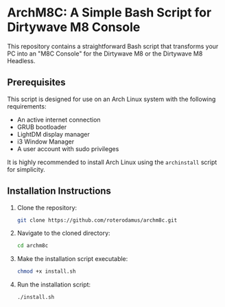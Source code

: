 # ArchM8C: A Simple Bash Script for Dirtywave M8 Console

This repository contains a straightforward Bash script that transforms your PC into an "M8C Console" for the Dirtywave M8 or the Dirtywave M8 Headless.

## Prerequisites

This script is designed for use on an Arch Linux system with the following requirements:

- An active internet connection
- GRUB bootloader
- LightDM display manager
- i3 Window Manager
- A user account with sudo privileges

It is highly recommended to install Arch Linux using the `archinstall` script for simplicity.

## Installation Instructions


1. Clone the repository:
   ```bash
   git clone https://github.com/roterodamus/archm8c.git
   ```

2. Navigate to the cloned directory:
   ```bash
   cd archm8c
   ```

3. Make the installation script executable:
   ```bash
   chmod +x install.sh
   ```

4. Run the installation script:
   ```bash
   ./install.sh
   ```

